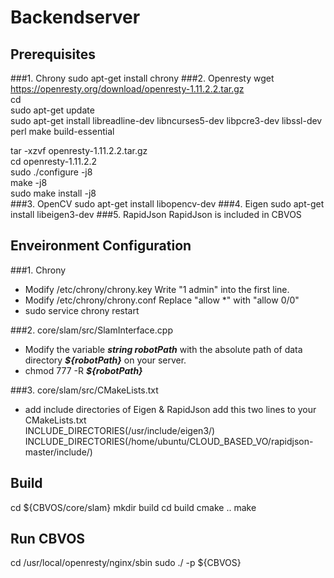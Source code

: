 # Backendserver
## Prerequisites 
###1. Chrony
sudo apt-get install chrony
###2. Openresty
wget https://openresty.org/download/openresty-1.11.2.2.tar.gz  
cd  
sudo apt-get update  
sudo apt-get install libreadline-dev libncurses5-dev libpcre3-dev libssl-dev perl make build-essential 

tar -xzvf openresty-1.11.2.2.tar.gz  
cd openresty-1.11.2.2  
sudo ./configure -j8  
make -j8  
sudo make install -j8  
###3. OpenCV
sudo apt-get install libopencv-dev
###4. Eigen
sudo apt-get install libeigen3-dev
###5. RapidJson
RapidJson is included in CBVOS
## Enveironment Configuration
###1. Chrony
* Modify /etc/chrony/chrony.key
Write "1 admin" into the first line.
* Modify /etc/chrony/chrony.conf
Replace "allow *" with "allow 0/0"
* sudo service chrony restart

###2. core/slam/src/SlamInterface.cpp
* Modify the variable ***string robotPath*** with the absolute path of data directory ***${robotPath}*** on your server.
* chmod 777 -R ***${robotPath}***

###3. core/slam/src/CMakeLists.txt
* add include directories of Eigen & RapidJson
add this two lines to your CMakeLists.txt  
INCLUDE_DIRECTORIES(/usr/include/eigen3/)  
INCLUDE_DIRECTORIES(/home/ubuntu/CLOUD_BASED_VO/rapidjson-master/include/)  
## Build
cd ${CBVOS/core/slam}
mkdir build
cd build
cmake ..
make
## Run CBVOS
cd /usr/local/openresty/nginx/sbin
sudo ./ -p ${CBVOS}
